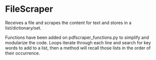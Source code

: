 # FileScraper
 Receives a file and scrapes the content for text and stores in a list/dictionary/set.

Functions have been added on pdfscraper_functions.py to simplify and
modularize the code. Loops iterate through each line and search for
key words to add to a list, then a method will recall those lists in
the order of their occurrence. 